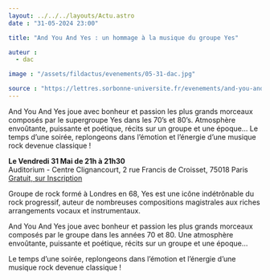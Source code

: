 ```yaml
---
layout: ../../../layouts/Actu.astro
date : "31-05-2024 23:00"

title: "And You And Yes : un hommage à la musique du groupe Yes"

auteur :
  - dac

image : "/assets/fildactus/evenements/05-31-dac.jpg"

source : "https://lettres.sorbonne-universite.fr/evenements/and-you-and-yes-un-hommage-la-musique-du-groupe-yes"
---
```


And You And Yes joue avec bonheur et passion les plus grands morceaux composés par le supergroupe Yes dans les 70’s et 80’s. Atmosphère envoûtante, puissante et poétique, récits sur un groupe et une époque… Le temps d’une soirée, replongeons dans l’émotion et l’énergie d’une musique rock devenue classique ! 

__Le Vendredi 31 Mai de 21h à 21h30__  
Auditorium - Centre Clignancourt, 2 rue Francis de Croisset, 75018 Paris  
[Gratuit, sur Inscription](https://www.billetweb.fr/and-you-and-yes)

Groupe de rock formé à Londres en 68, Yes est une icône indétrônable du rock progressif, auteur de nombreuses compositions magistrales aux riches arrangements vocaux et instrumentaux.

And You And Yes joue avec bonheur et passion les plus grands morceaux composés par le groupe dans les années 70 et 80. Une atmosphère envoûtante, puissante et poétique, récits sur un groupe et une époque…

Le temps d’une soirée, replongeons dans l’émotion et l’énergie d’une musique rock devenue classique ! 